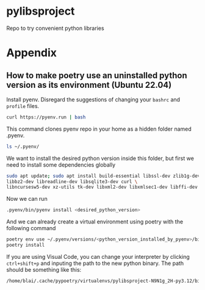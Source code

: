 # pylibsproject
Repo to try convenient python libraries

# Appendix
## How to make poetry use an uninstalled python version as its environment (Ubuntu 22.04)
Install pyenv. Disregard the suggestions of changing your `bashrc` and `profile` files.
```bash
curl https://pyenv.run | bash
```
This command clones pyenv repo in your home as a hidden folder named .pyenv.
```bash
ls ~/.pyenv/
```
We want to install the desired python version inside this folder, but first we need to install some dependencies globally
```bash
sudo apt update; sudo apt install build-essential libssl-dev zlib1g-dev \
libbz2-dev libreadline-dev libsqlite3-dev curl \
libncursesw5-dev xz-utils tk-dev libxml2-dev libxmlsec1-dev libffi-dev liblzma-dev
```
Now we can run
```bash
.pyenv/bin/pyenv install <desired_python_version>
```
And we can already create a virtual environment using poetry with the following command
```bash
poetry env use ~/.pyenv/versions/<python_version_installed_by_pyenv>/bin/python
poetry install
```
If you are using Visual Code, you can change your interpreter by clicking `ctrl+shift+p` and inputing the path to the new python binary. The path should be something like this:
```bash
/home/blai/.cache/pypoetry/virtualenvs/pylibsproject-N9N1g_2H-py3.12/bin/python
```
